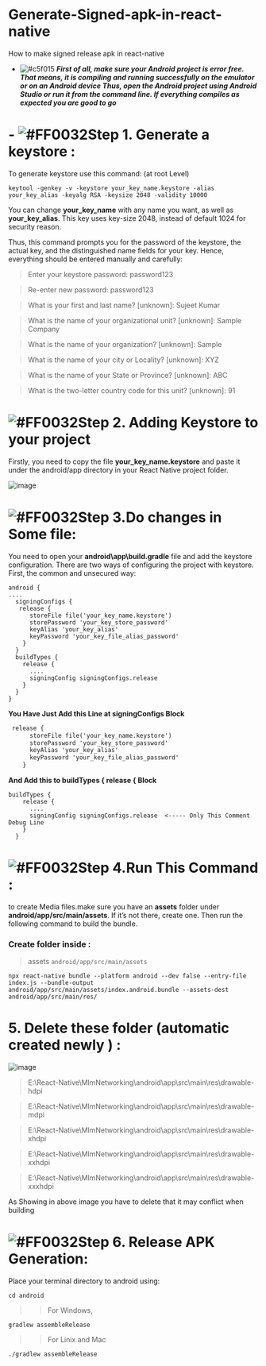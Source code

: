 # Generate-Signed-apk-in-react-native
How to make signed release apk in react-native


- ![#c5f015](https://placehold.co/15x15/c5f015/c5f015.png) ***First of all, make sure your Android project is error free. That means, it is compiling and running successfully on the emulator or on an Android device Thus, open the Android project using Android Studio or run it from the command line. If everything compiles as expected you are good to go***

# - ![#FF0032](https://placehold.co/15x15/FF0032/FF0032.png)Step 1. Generate a keystore :
 To generate keystore use this command: (at root Level)
 ```
 keytool -genkey -v -keystore your_key_name.keystore -alias your_key_alias -keyalg RSA -keysize 2048 -validity 10000
 ```
You can change **your_key_name** with any name you want, as well as **your_key_alias**. This key uses key-size 2048, instead of default 1024 for security reason.

Thus, this command prompts you for the password of the keystore, the actual key, and the distinguished name fields for your key. Hence, everything should be entered manually and carefully:

> Enter your keystore password: password123

> Re-enter new password: password123

> What is your first and last name? [unknown]: Sujeet Kumar

> What is the name of your organizational unit? [unknown]: Sample Company

> What is the name of your organization? [unknown]: Sample

> What is the name of your city or Locality? [unknown]: XYZ

> What is the name of your State or Province? [unknown]: ABC

> What is the two-letter country code for this unit? [unknown]: 91

# ![#FF0032](https://placehold.co/15x15/FF0032/FF0032.png)Step 2. Adding Keystore to your project
  Firstly, you need to copy the file **your_key_name.keystore** and paste it under the android/app directory in your React Native project folder.

![image](https://user-images.githubusercontent.com/49394996/212828707-f0261c96-7b0e-46dc-8730-86ccb7d1e0c4.png)



# ![#FF0032](https://placehold.co/15x15/FF0032/FF0032.png)Step 3.Do changes in Some file:

You need to open your **android\app\build.gradle** file and add the keystore configuration. There are two ways of configuring the project with keystore. First, the common and unsecured way:

```
android {
....
  signingConfigs {
   release {
      storeFile file('your_key_name.keystore')
      storePassword 'your_key_store_password'
      keyAlias 'your_key_alias'
      keyPassword 'your_key_file_alias_password'
    }
  }
  buildTypes {
    release {
      ....
      signingConfig signingConfigs.release
    }
  }
}
```

**You Have Just Add this Line at signingConfigs Block**

```diff
 release {
      storeFile file('your_key_name.keystore')
      storePassword 'your_key_store_password'
      keyAlias 'your_key_alias'
      keyPassword 'your_key_file_alias_password'
    }
```
**And Add this to  buildTypes {
    release {  Block**
    
```
buildTypes {
    release {
      ....
      signingConfig signingConfigs.release  <----- Only This Comment Debug Line
    }
  }
  ```

# ![#FF0032](https://placehold.co/15x15/FF0032/FF0032.png)Step 4.Run This Command :

to create Media files.make sure you have an **assets** folder under **android/app/src/main/assets**. If it’s not there, create one. Then run the following command to build the bundle.

### Create folder inside :
 > assets  ``android/app/src/main/assets``

```
npx react-native bundle --platform android --dev false --entry-file index.js --bundle-output android/app/src/main/assets/index.android.bundle --assets-dest android/app/src/main/res/
```

# 5. Delete these folder (automatic created newly ) :
![image](https://github.com/getsettalk/Generate-Signed-apk-in-react-native/assets/49394996/0e1638c0-ecae-48ed-a763-92677f99009d)


> E:\React-Native\MlmNetworking\android\app\src\main\res\drawable-hdpi

> E:\React-Native\MlmNetworking\android\app\src\main\res\drawable-mdpi

> E:\React-Native\MlmNetworking\android\app\src\main\res\drawable-xhdpi

> E:\React-Native\MlmNetworking\android\app\src\main\res\drawable-xxhdpi

> E:\React-Native\MlmNetworking\android\app\src\main\res\drawable-xxxhdpi  

As Showing in above image you have to delete that it may conflict when building

# ![#FF0032](https://placehold.co/15x15/FF0032/FF0032.png)Step 6. Release APK Generation:
Place your terminal directory to android using:
```
cd android
```
>> For Windows,
```
gradlew assembleRelease 
```
>> For Linix and Mac

``` 
./gradlew assembleRelease
```
